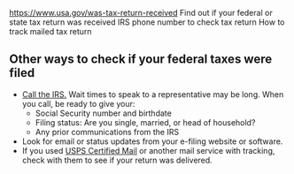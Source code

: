 

https://www.usa.gov/was-tax-return-received
Find out if your federal or state tax return was received
IRS phone number to check tax return
How to track mailed tax return

**Other ways to check if your federal taxes were filed**
--------------------------------------------------------

* [Call the IRS.](https://www.irs.gov/help/telephone-assistance)
  Wait times to speak to a representative may be long. When you call, be ready to give your:
  + Social Security number and birthdate
  + Filing status: Are you single, married, or head of household?
  + Any prior communications from the IRS
* Look for email or status updates from your e-filing website or software.
* If you used
  [USPS Certified Mail](https://faq.usps.com/s/article/Certified-Mail-The-Basics)
  or another mail service with tracking, check with them to see if your return was delivered.

